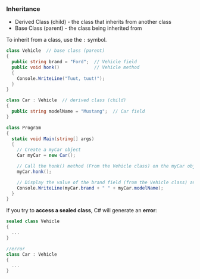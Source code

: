 ### Inheritance

- Derived Class (child) - the class that inherits from another class
- Base Class (parent) - the class being inherited from

To inherit from a class, use the `:` symbol.

```cs
class Vehicle  // base class (parent) 
{
  public string brand = "Ford";  // Vehicle field
  public void honk()             // Vehicle method 
  {                    
    Console.WriteLine("Tuut, tuut!");
  }
}

class Car : Vehicle  // derived class (child)
{
  public string modelName = "Mustang";  // Car field
}

class Program
{
  static void Main(string[] args)
  {
    // Create a myCar object
    Car myCar = new Car();

    // Call the honk() method (From the Vehicle class) on the myCar object
    myCar.honk();

    // Display the value of the brand field (from the Vehicle class) and the value of the modelName from the Car class
    Console.WriteLine(myCar.brand + " " + myCar.modelName);
  }
}
```

If you try to **access a sealed class**, C# will generate an **error**:
```cs
sealed class Vehicle 
{
  ...
}

//error
class Car : Vehicle 
{
  ...
}
```

